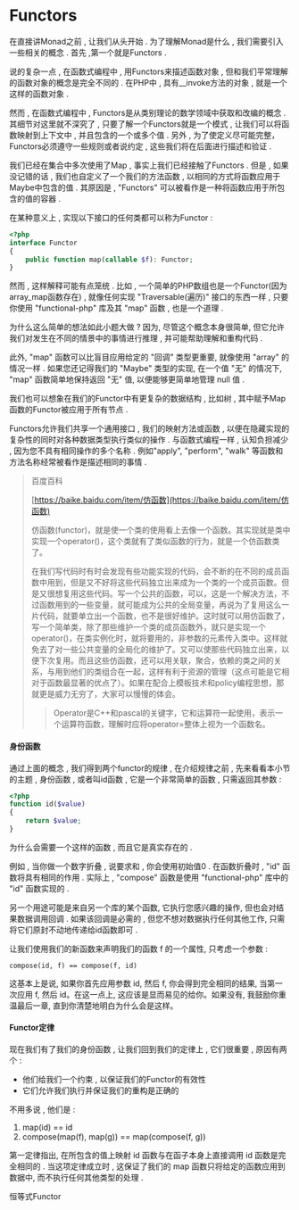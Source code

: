 # Functors

在直接讲Monad之前 , 让我们从头开始 . 为了理解Monad是什么 , 我们需要引入一些相关的概念 . 首先 ,第一个就是Functors .

说的复杂一点 , 在函数式编程中 , 用Functors来描述函数对象 , 但和我们平常理解的函数对象的概念是完全不同的 . 在PHP中 , 具有\_\_invoke方法的对象 , 就是一个这样的函数对象 .

然而 , 在函数式编程中 , Functors是从类别理论的数学领域中获取和改编的概念 . 其细节对这里就不深究了 , 只要了解一个Functors就是一个模式 , 让我们可以将函数映射到上下文中 , 并且包含的一个或多个值 . 另外 , 为了使定义尽可能完整，Functors必须遵守一些规则或者说约定 , 这些我们将在后面进行描述和验证 .

我们已经在集合中多次使用了Map , 事实上我们已经接触了Functors . 但是 , 如果没记错的话 , 我们也自定义了一个我们的方法函数 , 以相同的方式将函数应用于Maybe中包含的值 . 其原因是 , "Functors" 可以被看作是一种将函数应用于所包含的值的容器 .

在某种意义上 , 实现以下接口的任何类都可以称为Functor :

```php
<?php
interface Functor
{
    public function map(callable $f): Functor;
}
```

然而 , 这样解释可能有点笼统 . 比如 ,  一个简单的PHP数组也是一个Functor\(因为array\_map函数存在\) , 就像任何实现 "Traversable\(遍历\)" 接口的东西一样 , 只要你使用 "functional-php" 库及其 "map" 函数 , 也是一个道理 .

为什么这么简单的想法如此小题大做 ? 因为, 尽管这个概念本身很简单, 但它允许我们对发生在不同的情景中的事情进行推理 , 并可能帮助理解和重构代码 .

此外, "map" 函数可以比盲目应用给定的 "回调" 类型更重要, 就像使用 "array" 的情况一样 . 如果您还记得我们的 "Maybe" 类型的实现, 在一个值 "无" 的情况下, "map" 函数简单地保持返回 "无" 值, 以便能够更简单地管理 null 值 .

我们也可以想象在我们的Functor中有更复杂的数据结构 , 比如树 , 其中赋予Map函数的Functor被应用于所有节点 .

Functors允许我们共享一个通用接口 , 我们的映射方法或函数 , 以便在隐藏实现的复杂性的同时对各种数据类型执行类似的操作 . 与函数式编程一样 , 认知负担减少 , 因为您不具有相同操作的多个名称 . 例如"apply", "perform", "walk" 等函数和方法名称经常被看作是描述相同的事情 .

> 百度百科
>
> [https://baike.baidu.com/item/仿函数](https://baike.baidu.com/item/仿函数)
>
> 仿函数\(functor\)，就是使一个类的使用看上去像一个函数。其实现就是类中实现一个operator\(\)，这个类就有了类似函数的行为，就是一个仿函数类了。
>
> 在我们写代码时有时会发现有些功能实现的代码，会不断的在不同的成员函数中用到，但是又不好将这些代码独立出来成为一个类的一个成员函数。但是又很想复用这些代码。写一个公共的函数，可以，这是一个解决方法，不过函数用到的一些变量，就可能成为公共的全局变量，再说为了复用这么一片代码，就要单立出一个函数，也不是很好维护。这时就可以用仿函数了，写一个简单类，除了那些维护一个类的成员函数外，就只是实现一个operator\(\)，在类实例化时，就将要用的，非参数的元素传入类中。这样就免去了对一些公共变量的全局化的维护了。又可以使那些代码独立出来，以便下次复用。而且这些仿函数，还可以用关联，聚合，依赖的类之间的关系，与用到他们的类组合在一起，这样有利于资源的管理（这点可能是它相对于函数最显著的优点了）。如果在配合上模板技术和policy编程思想，那就更是威力无穷了，大家可以慢慢的体会。
>
> > Operator是C++和pascal的关键字，它和运算符一起使用，表示一个运算符函数，理解时应将operator=整体上视为一个函数名。

#### 身份函数

通过上面的概念 , 我们得到两个functor的规律 , 在介绍规律之前 , 先来看看本小节的主题 , 身份函数 , 或者叫id函数 , 它是一个非常简单的函数 , 只需返回其参数 :

```php
<?php
function id($value)
{
    return $value;
}
```

为什么会需要一个这样的函数 , 而且它是真实存在的 .

例如 , 当你做一个数字折叠 , 说要求和 , 你会使用初始值0 . 在函数折叠时 , "id" 函数将具有相同的作用 . 实际上 , "compose" 函数是使用 "functional-php" 库中的 "id" 函数实现的 .

另一个用途可能是来自另一个库的某个函数, 它执行您感兴趣的操作, 但也会对结果数据调用回调 . 如果该回调是必需的 , 但您不想对数据执行任何其他工作, 只需将它们原封不动地传递给id函数即可 .

让我们使用我们的新函数来声明我们的函数 f 的一个属性, 只考虑一个参数 :

```
compose(id, f) == compose(f, id)
```

这基本上是说, 如果你首先应用参数 id, 然后 f, 你会得到完全相同的结果, 当第一次应用 f, 然后 id。在这一点上, 这应该是显而易见的给你。如果没有, 我鼓励你重温最后一章, 直到你清楚地明白为什么会是这样。

#### Functor定律

现在我们有了我们的身份函数 , 让我们回到我们的定律上 , 它们很重要 , 原因有两个 : 

* 他们给我们一个约束 , 以保证我们的Functor的有效性
* 它们允许我们执行并保证我们的重构是正确的

不用多说 , 他们是 : 

1. map\(id\) == id
2. compose\(map\(f\), map\(g\)\) == map\(compose\(f, g\)\)

第一定律指出, 在所包含的值上映射 id 函数与在函子本身上直接调用 id 函数是完全相同的 . 当这项定律成立时 , 这保证了我们的 map 函数只将给定的函数应用到数据中, 而不执行任何其他类型的处理 . 

恒等式Functor

